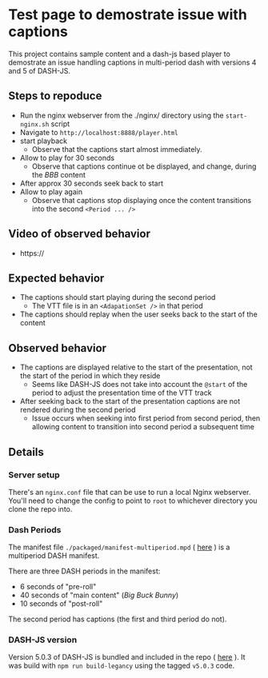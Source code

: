 # Test page to demostrate issue with captions

This project contains sample content and a dash-js based player to demostrate an issue handling captions in multi-period dash with versions 4 and 5 of DASH-JS.

## Steps to repoduce

 - Run the nginx webserver from the ./nginx/ directory using the `start-nginx.sh` script
 - Navigate to `http://localhost:8888/player.html`
 - start playback
   - Observe that the captions start almost immediately.
 - Allow to play for 30 seconds
    - Observe that captions continue ot be displayed, and change, during the _BBB_ content
 - After approx 30 seconds seek back to start
 - Allow to play again
    - Observe that captions stop displaying once the content transitions into the second `<Period ... />`

## Video of observed behavior

 - https://

## Expected behavior
 - The captions should start playing during the second period
    - The VTT file is in an `<AdapationSet />` in that period
 - The captions should replay when the user seeks back to the start of the content

## Observed behavior
 - The captions are displayed relative to the start of the presentation, not the start of the period in which they reside
    - Seems like DASH-JS does not take into account the `@start` of the period to adjust the presentation time of the VTT track
 - After seeking back to the start of the presentation captions are not rendered during the second period
    - Issue occurs when seeking into first period from second period, then allowing content to transition into second period a subsequent time

## Details

### Server setup

There's an `nginx.conf` file that can be use to run a local Nginx webserver.  You'll need to change the config to point to `root` to whichever directory you clone the repo into.

### Dash Periods

The manifest file `./packaged/manifest-multiperiod.mpd` ( [here](https://github.com/riksagar/dash-js-multiperiod-captions-issue/blob/main/packaged/manifest-mutiperiod.mpd) ) is a multiperiod DASH manifest.

There are three DASH periods in the manifest:
 - 6 seconds of "pre-roll"
 - 40 seconds of "main content" (_Big Buck Bunny_)
 - 10 seconds of "post-roll"

The second period has captions (the first and third period do not).

### DASH-JS version

Version 5.0.3 of DASH-JS is bundled and included in the repo ( [here](https://github.com/riksagar/dash-js-multiperiod-captions-issue/tree/main/nginx/www/dashjs) ).  It was build with `npm run build-legancy` using the tagged `v5.0.3` code.
